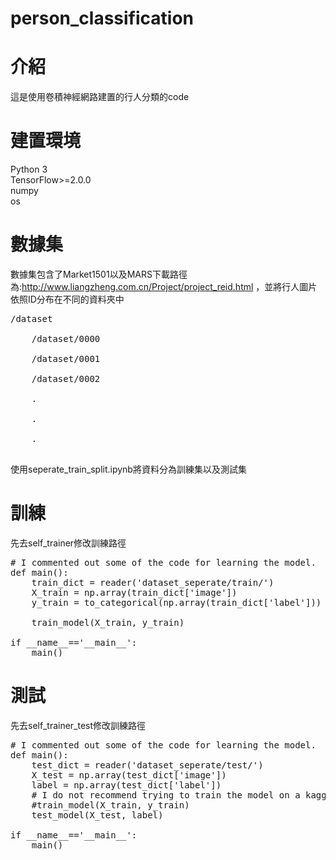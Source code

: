 # person_classification
# 介紹
這是使用卷積神經網路建置的行人分類的code
# 建置環境
Python 3<br />
TensorFlow>=2.0.0<br />
numpy<br />
os<br />
# 數據集
數據集包含了Market1501以及MARS下載路徑為:http://www.liangzheng.com.cn/Project/project_reid.html ，並將行人圖片依照ID分布在不同的資料夾中<br />
<pre>
/dataset<br />
    /dataset/0000<br />
    /dataset/0001<br />
    /dataset/0002<br />
    .<br />
    .<br />
    .<br />
</pre>
使用seperate_train_split.ipynb將資料分為訓練集以及測試集
# 訓練
先去self_trainer修改訓練路徑
<pre>
# I commented out some of the code for learning the model.
def main():
    train_dict = reader('dataset_seperate/train/')
    X_train = np.array(train_dict['image'])
    y_train = to_categorical(np.array(train_dict['label']))

    train_model(X_train, y_train)

if __name__=='__main__':
    main()
</pre>
# 測試
先去self_trainer_test修改訓練路徑
<pre>
# I commented out some of the code for learning the model.
def main():
    test_dict = reader('dataset_seperate/test/')
    X_test = np.array(test_dict['image'])
    label = np.array(test_dict['label'])
    # I do not recommend trying to train the model on a kaggle.
    #train_model(X_train, y_train)
    test_model(X_test, label)

if __name__=='__main__':
    main()
</pre>
